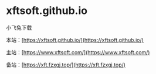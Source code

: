 # xftsoft.github.io
小飞兔下载


本站：[https://xftsoft.github.io/](https://xftsoft.github.io/)

主站：[https://www.xftsoft.com/](https://www.xftsoft.com/)

备站：[https://xft.fzxgj.top/](https://xft.fzxgj.top/)